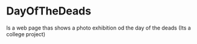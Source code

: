 # DayOfTheDeads
Is a web page thas shows a photo exhibition od the day of the deads (Its a college project)

